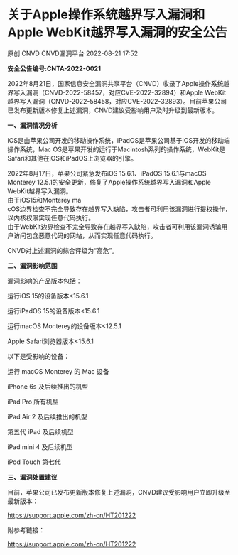 #  关于Apple操作系统越界写入漏洞和Apple WebKit越界写入漏洞的安全公告   
原创 CNVD  CNVD漏洞平台   2022-08-21 17:52  
  
**安全公告编号:CNTA-2022-0021**  
  
2022年8月21日，国家信息安全漏洞共享平台（CNVD）收录了Apple操作系统越界写入漏洞（CNVD-2022-58457，对应CVE-2022-32894）和Apple WebKit越界写入漏洞（CNVD-2022-58458，对应CVE-2022-32893）。目前苹果公司已发布更新版本修复上述漏洞，CNVD建议受影响用户及时升级到最新版本。  
  
**一、漏洞情况分析**  
  
iOS是由苹果公司开发的移动操作系统，iPadOS是苹果公司基于IOS开发的移动端操作系统，Mac OS是苹果开发的运行于Macintosh系列的操作系统，WebKit是Safari和其他在iOS和iPadOS上浏览器的引擎。  
  
2022年8月17日，苹果公司紧急发布iOS 15.6.1、iPadOS 15.6.1与macOS Monterey 12.5.1的安全更新，修复了Apple操作系统越界写入漏洞和Apple WebKit越界写入漏洞。  
由于iOS15和Monterey ma  
cOS边界检查不完全导致存在越界写入缺陷，攻击者可利用该漏洞进行提权操作，以内核权限实现任意代码执行。  
由于WebKit边界检查不完全导致存在越界写入缺陷，攻击者可利用该漏洞诱骗用户访问包含恶意代码的网站，从而实现任意代码执行。  
  
CNVD对上述漏洞的综合评级为“高危”。  
  
**二、漏洞影响范围**  
  
漏洞影响的产品版本包括：  
  
运行iOS 15的设备版本<15.6.1  
  
运行iPadOS 15的设备版本<15.6.1  
  
运行macOS
Monterey的设备版本<12.5.1  
  
Apple Safari浏览器版本<15.6.1  
  
以下是受影响的设备：  
  
运行 macOS
Monterey 的 Mac 设备  
  
iPhone 6s 及后续推出的机型  
  
iPad Pro 所有机型  
  
iPad Air 2 及后续推出的机型  
  
第五代 iPad 及后续机型  
  
iPad mini 4 及后续机型  
  
iPod Touch 第七代  
  
**三、漏洞处置建议**  
  
目前，苹果公司已发布更新版本修复上述漏洞，CNVD建议受影响用户立即升级至最新版本：  
  
https://support.apple.com/zh-cn/HT201222  
  
附参考链接：  
  
https://support.apple.com/zh-cn/HT201222  
